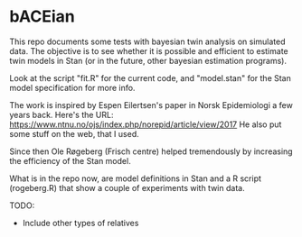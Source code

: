 # bACEian

This repo documents some tests with bayesian twin analysis on simulated data. The objective is to see whether it is possible and efficient to estimate twin models in Stan (or in the future, other bayesian estimation programs).

Look at the script "fit.R" for the current code, and "model.stan" for the Stan model specification for more info.

The work is inspired by Espen Eilertsen's paper in Norsk Epidemiologi a few years back. Here's the URL:
https://www.ntnu.no/ojs/index.php/norepid/article/view/2017 He also put some stuff on the web, that I used.

Since then Ole Røgeberg (Frisch centre) helped tremendously by increasing the efficiency of the Stan model.

What is in the repo now, are model definitions in Stan and a R script (rogeberg.R) that show a couple of experiments with twin data.

TODO:
- Include other types of relatives
